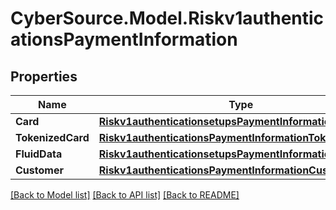 # CyberSource.Model.Riskv1authenticationsPaymentInformation
## Properties

Name | Type | Description | Notes
------------ | ------------- | ------------- | -------------
**Card** | [**Riskv1authenticationsetupsPaymentInformationCard**](Riskv1authenticationsetupsPaymentInformationCard.md) |  | [optional] 
**TokenizedCard** | [**Riskv1authenticationsPaymentInformationTokenizedCard**](Riskv1authenticationsPaymentInformationTokenizedCard.md) |  | [optional] 
**FluidData** | [**Riskv1authenticationsetupsPaymentInformationFluidData**](Riskv1authenticationsetupsPaymentInformationFluidData.md) |  | [optional] 
**Customer** | [**Riskv1authenticationsPaymentInformationCustomer**](Riskv1authenticationsPaymentInformationCustomer.md) |  | [optional] 

[[Back to Model list]](../README.md#documentation-for-models) [[Back to API list]](../README.md#documentation-for-api-endpoints) [[Back to README]](../README.md)


